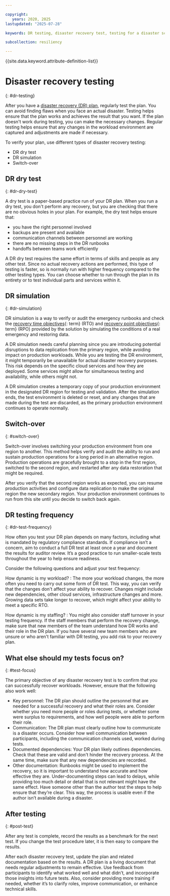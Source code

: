 ```yaml
---

copyright:
   years: 2020, 2025
lastupdated: "2025-07-28"

keywords: DR testing, disaster recovery test, testing for a disaster scenario, dry test, switch over, DR simulation

subcollection: resiliency

---
```


{{site.data.keyword.attribute-definition-list}}

# Disaster recovery testing
{: #dr-testing}

After you have a [disaster recovery (DR) plan](/docs/resiliency?topic=resiliency-PlanningforDR), regularly test the plan. You can avoid finding flaws when you face an actual disaster. Testing helps ensure that the plan works and achieves the result that you want. If the plan doesn't work during testing, you can make the necessary changes. Regular testing helps ensure that any changes in the workload environment are captured and adjustments are made if necessary.

To verify your plan, use different types of disaster recovery testing:

- DR dry test
- DR simulation
- Switch-over

## DR dry test
{: #dr-dry-test}

A dry test is a paper-based practice run of your DR plan. When you run a dry test, you don't perform any recovery, but you are checking that there are no obvious holes in your plan. For example, the dry test helps ensure that:

 - you have the right personnel involved
 - backups are present and available
 - communication channels between personnel are working
 - there are no missing steps in the DR runbooks
 - handoffs between teams work efficiently

A DR dry test requires the same effort in terms of skills and people as any other test. Since no actual recovery actions are performed, this type of testing is faster, so is normally run with higher frequency compared to the other testing types. You can choose whether to run through the plan in its entirety or to test individual parts and services within it.

## DR simulation
{: #dr-simulation}

DR simulation is a way to verify or audit the emergency runbooks and check the [recovery time objectives](#x3167918){: term} (RTO) and [recovery point objectives](#x3429911){: term} (RPO) provided by the solution by simulating the conditions of a real emergency and restoring data.

A DR simulation needs careful planning since you are introducing potential disruptions to data replication from the primary region, while avoiding impact on production workloads. While you are testing the DR environment, it might temporarily be unavailable for actual disaster recovery purposes. This risk depends on the specific cloud services and how they are deployed. Some services might allow for simultaneous testing and availability, while others might not.

A DR simulation creates a temporary copy of your production environment in the designated DR region for testing and validation. After the simulation ends, the test environment is deleted or reset, and any changes that are made during the test are discarded, as the primary production environment continues to operate normally.

## Switch-over
{: #switch-over}

Switch-over involves switching your production environment from one region to another. This method helps verify and audit the ability to run and sustain production operations for a long period in an alternative region. Production operations are gracefully brought to a stop in the first region, switched to the second region, and restarted after any data restoration that might be required.

After you verify that the second region works as expected, you can resume production activities and configure data replication to make the original region the new secondary region. Your production environment continues to run from this site until you decide to switch back again.

## DR testing frequency
{: #dr-test-frequency}

How often you test your DR plan depends on many factors, including what is mandated by regulatory compliance standards. If compliance isn’t a concern, aim to conduct a full DR test at least once a year and document the results for auditor review. It’s a good practice to run smaller-scale tests throughout the year to help ensure readiness.

Consider the following questions and adjust your test frequency:

How dynamic is my workload?
:   The more your workload changes, the more often you need to carry out some form of DR test. This way, you can verify that the changes don't affect your ability to recover. Changes might include new dependencies, other cloud services, infrastructure changes and more. Growing data sets take longer to recover, which might affect your ability to meet a specific RTO.

How dynamic is my staffing?
:   You might also consider staff turnover in your testing frequency. If the staff members that perform the recovery change, make sure that new members of the team understand how DR works and their role in the DR plan. If you have several new team members who are unsure or who aren't familiar with DR testing, you add risk to your recovery plan.

## What else should my tests focus on?
{: #test-focus}

The primary objective of any disaster recovery test is to confirm that you can successfully recover workloads. However, ensure that the following also work well:

* Key personnel: The DR plan should outline the personnel that are needed for a successful recovery and what their roles are. Consider whether you need more people or roles during tests, or whether some were surplus to requirements, and how well people were able to perform their role.
* Communication: The DR plan must clearly outline how to communicate is a disaster occurs. Consider how well communication between participants, including the communication channels used, worked during tests.
* Documented dependencies: Your DR plan likely outlines dependencies. Check that these are valid and don't hinder the recovery process. At the same time, make sure that any new dependencies are recorded.
* Other documentation: Runbooks might be used to implement the recovery, so it is important to understand how accurate and how effective they are. Under-documenting steps can lead to delays, while providing too much detail or detail that is not relevant might have the same effect. Have someone other than the author test the steps to help ensure that they’re clear. This way, the process is usable even if the author isn’t available during a disaster.

## After testing
{: #post-test}

After any test is complete, record the results as a benchmark for the next test. If you change the test procedure later, it is then easy to compare the results.

After each disaster recovery test, update the plan and related documentation based on the results. A DR plan is a living document that needs regular adjustments to remain effective. Use feedback from participants to identify what worked well and what didn’t, and incorporate those insights into future tests. Also, consider providing more training if needed, whether it’s to clarify roles, improve communication, or enhance technical skills.
